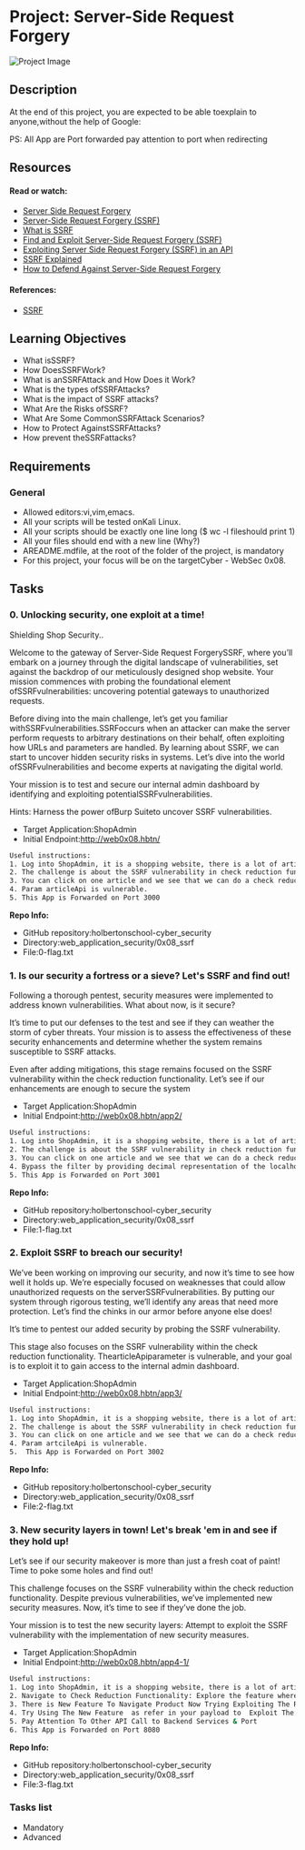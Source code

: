 # Project: Server-Side Request Forgery

![Project Image](https://i0.wp.com/danaepp.com/wp-content/uploads/2023/03/image-23.png?resize=768%2C532&ssl=1)

## Description



At the end of this project, you are expected to be able toexplain to anyone,without the help of Google:

PS: All App are Port forwarded pay attention to port when redirecting

## Resources

#### Read or watch:

* [Server Side Request Forgery](/rltoken/7KPd7MJ0D0b6t6QcTMAHxg)
* [Server-Side Request Forgery (SSRF)](/rltoken/FQyxRdzQQPBzkpKpMy5Ecg)
* [What is SSRF](/rltoken/g4FPJtviUBqJ1BtULH_fyw)
* [Find and Exploit Server-Side Request Forgery (SSRF)](/rltoken/37wVD_uhNLl4LwU3YQ__tA)
* [Exploiting Server Side Request Forgery (SSRF) in an API](/rltoken/7F744BAFTyfLtxqGMjk2fA)
* [SSRF Explained](/rltoken/iFEnAO1DAd45e6O226S0GA)
* [How to Defend Against Server-Side Request Forgery](/rltoken/seaeWBeAIYrr2KGlmdPOrw)

#### References:

* [SSRF](/rltoken/y-03CDmN1lHMEJUOyIZEcg)


## Learning Objectives

* What isSSRF?
* How DoesSSRFWork?
* What is anSSRFAttack and How Does it Work?
* What is the types ofSSRFAttacks?
* What is the impact of SSRF attacks?
* What Are the Risks ofSSRF?
* What Are Some CommonSSRFAttack Scenarios?
* How to Protect AgainstSSRFAttacks?
* How prevent theSSRFattacks?


## Requirements

### General

* Allowed editors:vi,vim,emacs.
* All your scripts will be tested onKali Linux.
* All your scripts should be exactly one line long ($ wc -l fileshould print 1)
* All your files should end with a new line (Why?)
* AREADME.mdfile, at the root of the folder of the project, is mandatory
* For this project, your focus will be on the targetCyber - WebSec 0x08.


## Tasks

### 0. Unlocking security, one exploit at a time!



Shielding Shop Security..

Welcome to the gateway of Server-Side Request ForgerySSRF, where you’ll embark on a journey through the digital landscape of vulnerabilities, set against the backdrop of our meticulously designed shop website. Your mission commences with probing the foundational element ofSSRFvulnerabilities: uncovering potential gateways to unauthorized requests.

Before diving into the main challenge, let’s get you familiar withSSRFvulnerabilities.SSRFoccurs when an attacker can make the server perform requests to arbitrary destinations on their behalf, often exploiting how URLs and parameters are handled. By learning about SSRF, we can start to uncover hidden security risks in systems. Let’s dive into the world ofSSRFvulnerabilities and become experts at navigating the digital world.

Your mission is to test and secure our internal admin dashboard by identifying and exploiting potentialSSRFvulnerabilities.

Hints: Harness the power ofBurp Suiteto uncover SSRF vulnerabilities.

* Target Application:ShopAdmin
* Initial Endpoint:http://web0x08.hbtn/

```bash
Useful instructions:
1. Log into ShopAdmin, it is a shopping website, there is a lot of article.
2. The challenge is about the SSRF vulnerability in check reduction functionality.
3. You can click on one article and we see that we can do a check reduction.
4. Param articleApi is vulnerable.
5. This App is Forwarded on Port 3000
```

**Repo Info:**
* GitHub repository:holbertonschool-cyber_security
* Directory:web_application_security/0x08_ssrf
* File:0-flag.txt

### 1. Is our security a fortress or a sieve? Let's SSRF and find out!



Following a thorough pentest, security measures were implemented to address known vulnerabilities. What about now, is it secure?

It’s time to put our defenses to the test and see if they can weather the storm of cyber threats.
Your mission is to assess the effectiveness of these security enhancements and determine whether the system remains susceptible to SSRF attacks.

Even after adding mitigations, this stage remains focused on the SSRF vulnerability within the check reduction functionality. Let’s see if our enhancements are enough to secure the system

* Target Application:ShopAdmin
* Initial Endpoint:http://web0x08.hbtn/app2/

```bash
Useful instructions:
1. Log into ShopAdmin, it is a shopping website, there is a lot of article.
2. The challenge is about the SSRF vulnerability in check reduction functionality.
3. You can click on one article and we see that we can do a check reduction.
4. Bypass the filter by providing decimal representation of the localhost.
5. This App is Forwarded on Port 3001
```

**Repo Info:**
* GitHub repository:holbertonschool-cyber_security
* Directory:web_application_security/0x08_ssrf
* File:1-flag.txt

### 2. Exploit SSRF to breach our security!



We’ve been working on improving our security, and now it’s time to see how well it holds up. We’re especially focused on weaknesses that could allow unauthorized requests on the serverSSRFvulnerabilities. By putting our system through rigorous testing, we’ll identify any areas that need more protection. Let’s find the chinks in our armor before anyone else does!

It’s time to pentest our added security by probing the SSRF vulnerability.

This stage also focuses on the  SSRF vulnerability within the check reduction functionality. ThearticleApiparameter is vulnerable, and your goal is to exploit it to gain access to the internal admin dashboard.

* Target Application:ShopAdmin
* Initial Endpoint:http://web0x08.hbtn/app3/

```bash
Useful instructions:
1. Log into ShopAdmin, it is a shopping website, there is a lot of article.
2. The challenge is about the SSRF vulnerability in check reduction functionality.
3. You can click on one article and we see that we can do a check reduction.
4. Param artcileApi is vulnerable.
5.  This App is Forwarded on Port 3002
```

**Repo Info:**
* GitHub repository:holbertonschool-cyber_security
* Directory:web_application_security/0x08_ssrf
* File:2-flag.txt

### 3. New security layers in town! Let's break 'em in and see if they hold up!



Let’s see if our security makeover is more than just a fresh coat of paint! Time to poke some holes and find out!

This challenge focuses on the SSRF vulnerability within the check reduction functionality. Despite previous vulnerabilities, we’ve implemented new security measures. Now, it’s time to see if they’ve done the job.

Your mission is to test the new security layers: Attempt to exploit the SSRF vulnerability with the implementation of new security measures.

* Target Application:ShopAdmin
* Initial Endpoint:http://web0x08.hbtn/app4-1/

```bash
Useful instructions:
1. Log into ShopAdmin, it is a shopping website, there is a lot of article.
2. Navigate to Check Reduction Functionality: Explore the feature where the articleApi parameter is utilized.
3. There is New Feature To Navigate Product Now Trying Exploiting The Redirection in That  Feature  
4. Try Using The New Feature  as refer in your payload to  Exploit The Vulnerability 
5. Pay Attention To Other API Call to Backend Services & Port
6. This App is Forwarded on Port 8080
```

**Repo Info:**
* GitHub repository:holbertonschool-cyber_security
* Directory:web_application_security/0x08_ssrf
* File:3-flag.txt

### Tasks list

* Mandatory
* Advanced


